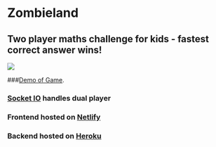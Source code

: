 # Zombieland

## Two player maths challenge for kids - fastest correct answer wins!

![](zombieland.gif)

###[Demo of Game](https://elated-jang-67e207.netlify.app).
### [Socket IO](https://socket.io) handles dual player 
### Frontend hosted on [Netlify](https://www.netlify.com)
### Backend hosted on [Heroku](https://www.heroku.com)
